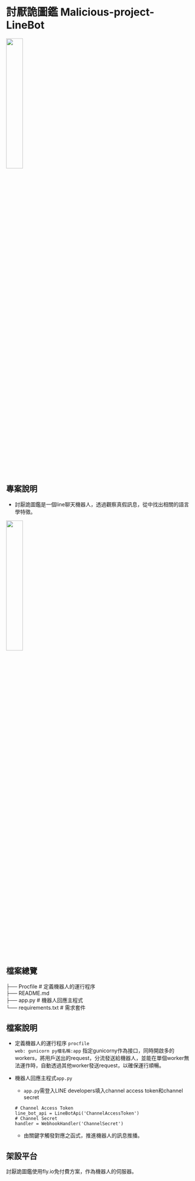 # 討厭詭圖鑑 Malicious-project-LineBot
<img src="https://user-images.githubusercontent.com/116346920/207012181-c60c7bb3-d807-484c-b0d0-aeb0506d5b5d.png" width=30%>

## 專案說明
- 討厭詭圖鑑是一個line聊天機器人，透過觀察真假訊息，從中找出相關的語言學特徵。
<img src="https://user-images.githubusercontent.com/116346920/207036936-4c281ef3-05a9-4421-89b9-31ff8bb25057.gif" width=30%>




## 檔案總覽

├── Procfile              # 定義機器人的運行程序<br>
├── README.md                  
├── app.py                # 機器人回應主程式  
└── requirements.txt      # 需求套件

## 檔案說明
- 定義機器人的運行程序 ```procfile``` <br>
```web: gunicorn py檔名稱:app```
指定gunicorny作為接口，同時開啟多的workers，將用戶送出的request，分流發送給機器人，並能在單個worker無法運作時，自動透過其他worker發送request，以確保運行順暢。


- 機器人回應主程式```app.py```
	- ```app.py```需登入LINE developers填入channel access token和channel secret
	```python=
	# Channel Access Token
	line_bot_api = LineBotApi('ChannelAccessToken')
	# Channel Secret
	handler = WebhookHandler('ChannelSecret')
	```
	- 由關鍵字觸發對應之函式，推進機器人的訊息推播。


## 架設平台
討厭詭圖鑑使用fly.io免付費方案，作為機器人的伺服器。






